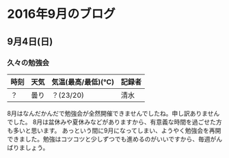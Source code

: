 # 2016年9月のブログ

## 9月4日(日)

### 久々の勉強会

| 時刻 | 天気 | 気温(最高/最低)(℃) | 記録者 |
| :---- | :---- | :---- | :---- |
| ？ | 曇り | ？(23/20) | 清水 |

8月はなんだかんだで勉強会が全然開催できませんでしたね。申し訳ありませんでした。
8月は盆休みや夏休みなどがありますから、有意義な時間を過ごせた方も多いと思います。
あっという間に9月になってしまい、ようやく勉強会を再開できました。勉強はコツコツと少しずつでも進めるのがいいですから、毎週がんばりましょう。
